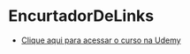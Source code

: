 # EncurtadorDeLinks

  - [Clique aqui para acessar o curso na Udemy](https://www.udemy.com/course/bitly-api/) 
